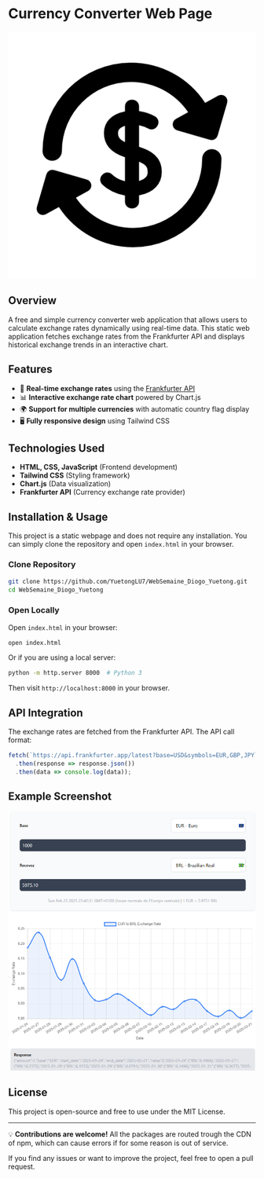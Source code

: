# Currency Converter Web Page

![Currency Exchange](./assets/exchange.png)

## Overview
A free and simple currency converter web application that allows users to calculate exchange rates dynamically using real-time data. This static web application fetches exchange rates from the Frankfurter API and displays historical exchange trends in an interactive chart.

## Features
- 📌 **Real-time exchange rates** using the [Frankfurter API](https://www.frankfurter.app/)
- 📊 **Interactive exchange rate chart** powered by Chart.js
- 🌍 **Support for multiple currencies** with automatic country flag display
- 🖥️ **Fully responsive design** using Tailwind CSS

## Technologies Used
- **HTML, CSS, JavaScript** (Frontend development)
- **Tailwind CSS** (Styling framework)
- **Chart.js** (Data visualization)
- **Frankfurter API** (Currency exchange rate provider)

## Installation & Usage
This project is a static webpage and does not require any installation. You can simply clone the repository and open `index.html` in your browser.

### Clone Repository
```sh
git clone https://github.com/YuetongLU7/WebSemaine_Diogo_Yuetong.git
cd WebSemaine_Diogo_Yuetong
```

### Open Locally
Open `index.html` in your browser:
```sh
open index.html
```
Or if you are using a local server:
```sh
python -m http.server 8000  # Python 3
```
Then visit `http://localhost:8000` in your browser.

## API Integration
The exchange rates are fetched from the Frankfurter API. The API call format:
```js
fetch(`https://api.frankfurter.app/latest?base=USD&symbols=EUR,GBP,JPY`)
  .then(response => response.json())
  .then(data => console.log(data));
```

## Example Screenshot
![App Screenshot](./assets/screenshot.png)

## License
This project is open-source and free to use under the MIT License.

---
💡 **Contributions are welcome!** 
All the packages are routed trough the CDN of npm, which can cause errors if for some reason is out of service.

If you find any issues or want to improve the project, feel free to open a pull request.

